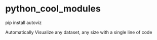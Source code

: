 # python_cool_modules

pip install autoviz 

Automatically Visualize any dataset, any size with a single line of code
